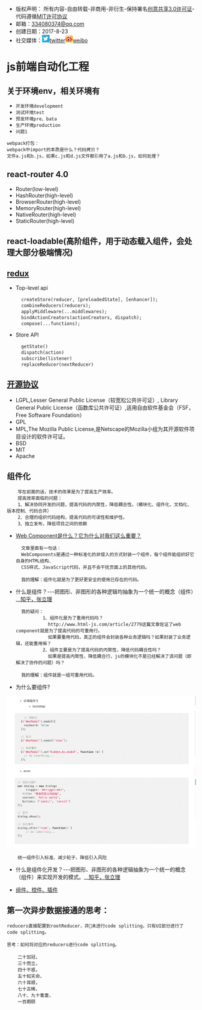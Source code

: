 * 版权声明： 所有内容-自由转载-非商用-非衍生-保持署名[创意共享3.0许可证](https://creativecommons.org/licenses/by-nc-nd/3.0/deed.zh)-代码遵循[MIT许可协议](https://mit-license.org/)
* 邮箱：334080374@qq.com
* 创建日期：2017-8-23
* 社交媒体：[![twitter](./src/common/res/images/twitter.png)twitter](https://twitter.com)[![weobo](./src/common/res/images/weibo.png)weibo](http://weibo.com/2630232391/profile?topnav=1&wvr=6)
# js前端自动化工程
## 关于环境env，相关环境有
* `开发环境development`
* `测试环境test`
* `预发环境pre、bata`
* `生产环境production`
* `问题1`
```
webpack打包：
webpack中import的本质是什么？代码拷贝？
文件a.js和b.js，如果c.js和d.js文件都引用了a.js和b.js，如何处理？
```
## react-router 4.0

* Router(low-level)
* HashRouter(high-level)
* BrowserRouter(high-level)
* MemoryRouter(high-level)
* NativeRouter(high-level)
* StaticRouter(high-level)
## react-loadable(高阶组件，用于动态载入组件，会处理大部分极端情况)   
## [redux](http://redux.js.org/docs/api/index.html)
* Top-level api

        createStore(reducer, [preloadedState], [enhancer]);
        combineReducers(reducers);
        applyMiddleware(...middlewares);
        bindActionCreators(actionCreators, dispatch);
        compose(...functions);
* Store API

        getState()
        dispatch(action)
        subscribe(listener)
        replaceReducer(nextReducer)
## [开源协议](http://www.oschina.net/news/74999/how-to-choose-a-license)
* LGPL,Lesser General Public License（较宽松公共许可证）,
        Library General Public License（函数库公共许可证）,适用自由软件基金会（FSF，Free Software Foundation）
* GPL
* MPL,The Mozilla Public License,是Netscape的Mozilla小组为其开源软件项目设计的软件许可证。
* BSD
* MIT
* Apache
## 组件化

        写在前面的话，技术的改革是为了提高生产效率。
        提高效率面临的问题：
        1、解决协同开发的问题，提高代码的内聚性，降低耦合性。（模块化、组件化、文档化、版本控制、代码合并）
        2、合理的组织代码结构，提高代码的可读性和维护性。
        3、独立发布，降低项目之间的依赖
* [Web Component是什么？它为什么对我们这么重要？](http://www.html-js.com/article/2779)

        文章里面有一句话：
        WebComponents是通过一种标准化的非侵入的方式封装一个组件，每个组件能组织好它自身的HTML结构、
        CSS样式、JavaScript代码，并且不会干扰页面上的其他代码。

        我的理解：组件化就是为了更好更安全的使用已存在的代码。
* 什么是组件？---把图形、非图形的各种逻辑均抽象为一个统一的概念（组件）__[知乎，张立理](https://www.zhihu.com/question/29735633)
        
        我的疑问：
                1、组件化是为了重用代码吗？
                  http://www.html-js.com/article/2779这篇文章佐证了web component就是为了提高代码的可重用行。
                  如果要重用代码，真正的组件会封装各种业务逻辑吗？如果封装了业务逻辑，还能重用嘛？
                2、组件主要是为了提高代码的内聚性，降低代码耦合性吗？
                  如果是提高内聚性，降低耦合行，js的模块化不是已经解决了该问题（即解决了协作的问题）吗？

        我的理解：组件就是一组可重用代码。
* 为什么要组件?
        
![component](./src/common/res/images/component.png)

        统一组件引入标准、减少轮子、降低引入风险

* 什么是组件化开发？---把图形、非图形的各种逻辑抽象为一个统一的概念（组件）来实现开发的模式。__[知乎，张立理](https://www.zhihu.com/question/29735633)

* [组件、控件、插件](http://blog.csdn.net/haiross/article/details/22662635)
## 第一次异步数据接通的思考：

    reducers直接配置到rootReducer，并未进行code splitting，只有UI部分进行了 code splitting。
    
    思考：如何将对应的reducers进行code splitting。

        二十加冠，
        三十而立，
        四十不惑，
        五十知天命，
        六十耳顺，
        七十古稀，
        八十、九十耄耋，
        一百期颐
